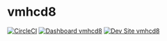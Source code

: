 # vmhcd8

[![CircleCI](https://circleci.com/gh/jdelon02/vmhcd8.svg?style=shield)](https://circleci.com/gh/jdelon02/vmhcd8)
[![Dashboard vmhcd8](https://img.shields.io/badge/dashboard-vmhcd8-yellow.svg)](https://dashboard.pantheon.io/sites/f917bdad-7b25-4075-9885-cf911c6db4b7#dev/code)
[![Dev Site vmhcd8](https://img.shields.io/badge/site-vmhcd8-blue.svg)](http://dev-vmhcd8.pantheonsite.io/)